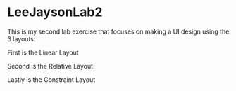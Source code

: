 # LeeJaysonLab2
This is my second lab exercise that focuses on making a UI design using the 3 layouts:


First is the Linear Layout


Second is the Relative Layout


Lastly is the Constraint Layout
